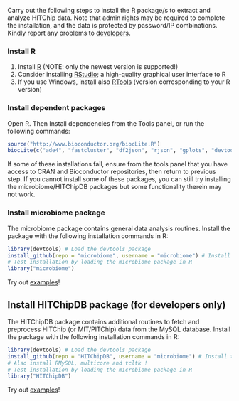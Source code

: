 Carry out the following steps to install the R package/s to extract
and analyze HITChip data. Note that admin rights may be required to
complete the installation, and the data is protected by password/IP
combinations. Kindly report any problems to [developers](Contact).

### Install R

  1. Install [R](http://www.r-project.org/) (NOTE: only the newest version is supported!)
  1. Consider installing [RStudio](http://rstudio.org); a high-quality graphical user interface to R
  1. If you use Windows, install also [RTools](http://cran.r-project.org/bin/windows/Rtools/) (version corresponding to your R version)

### Install dependent packages

Open R. Then Install dependencies from the Tools panel, or run the following commands:


```r
source("http://www.bioconductor.org/biocLite.R")
biocLite(c("ade4", "fastcluster", "df2json", "rjson", "gplots", "devtools", "ggplot2","MASS","minet","mixOmics", "plyr","qvalue","reshape2","RPA","svDialogs","vegan","WGCNA"))
```

If some of these installations fail, ensure from the tools panel that
you have access to CRAN and Bioconductor repositories, then return to
previous step. If you cannot install some of these packages, you can
still try installing the microbiome/HITChipDB packages but some
functionality therein may not work.


### Install microbiome package

The microbiome package contains general data analysis routines. Install the package with the following installation commands in R:


```r
library(devtools) # Load the devtools package
install_github(repo = "microbiome", username = "microbiome") # Install the package
# Test installation by loading the microbiome package in R
library("microbiome")
```

Try out [examples](analysis)!


## Install HITChipDB package (for developers only)

The HITChipDB package contains additional routines to fetch and preprocess HITChip (or MIT/PITChip) data from the MySQL database. Install the package with the following installation commands in R:


```r
library(devtools) # Load the devtools package
install_github(repo = "HITChipDB", username = "microbiome") # Install the package
# Also install RMySQL, multicore and tcltk !
# Test installation by loading the microbiome package in R
library("HITChipDB")
```

Try out [examples](analysis)!

